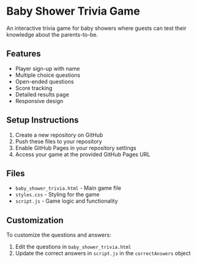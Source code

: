 # Baby Shower Trivia Game

An interactive trivia game for baby showers where guests can test their knowledge about the parents-to-be.

## Features
- Player sign-up with name
- Multiple choice questions
- Open-ended questions
- Score tracking
- Detailed results page
- Responsive design

## Setup Instructions
1. Create a new repository on GitHub
2. Push these files to your repository
3. Enable GitHub Pages in your repository settings
4. Access your game at the provided GitHub Pages URL

## Files
- `baby_shower_trivia.html` - Main game file
- `styles.css` - Styling for the game
- `script.js` - Game logic and functionality

## Customization
To customize the questions and answers:
1. Edit the questions in `baby_shower_trivia.html`
2. Update the correct answers in `script.js` in the `correctAnswers` object 